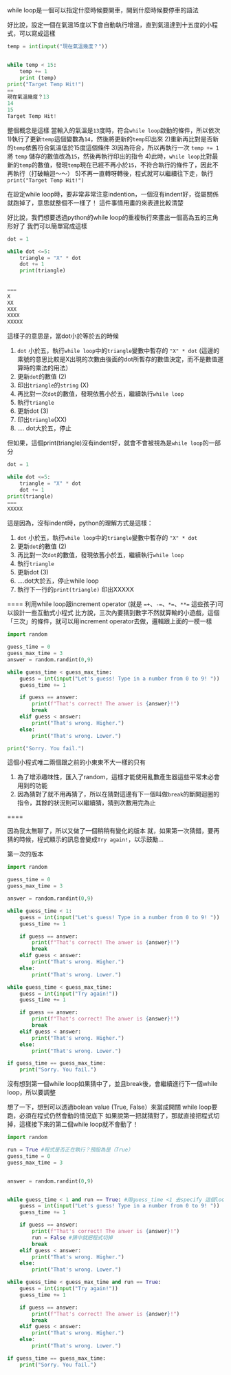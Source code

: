 while loop是一個可以指定什麼時候要開車，開到什麼時候要停車的語法

好比說，設定一個在氣溫15度以下會自動執行增溫，直到氣溫達到十五度的小程式，可以寫成這樣

```python
temp = int(input("現在氣溫幾度？"))


while temp < 15:
    temp += 1
    print (temp)
print("Target Temp Hit!")
==
現在氣溫幾度？13
14
15
Target Temp Hit!
```

整個概念是這樣
當輸入的氣溫是`13`度時，符合`while loop`啟動的條件，所以依次
1)執行了更新`temp`這個變數為`14`，然後將更新的`temp`印出來
2)重新再比對是否新的`temp`依舊符合氣溫低於15度這個條件
3)因為符合，所以再執行一次 `temp += 1` 將 `temp` 儲存的數值改為`15`，然後再執行印出的指令
4)此時，`while loop`比對最新的`temp`的數值，發現`temp`現在已經不再小於`15`，不符合執行的條件了，因此不再執行（打破輪迴～～）
5)不再一直轉呀轉後，程式就可以繼續往下走，執行 `print("Target Temp Hit!")` 


在設定while loop時，要非常非常注意indention，一個沒有indent好，從屬關係就跑掉了，意思就整個不一樣了！
這件事情用畫的來表達比較清楚

好比說，我們想要透過python的while loop的重複執行來畫出一個高為五的三角形好了
我們可以簡單寫成這樣

```python
dot = 1

while dot <=5:
    triangle = "X" * dot
    dot += 1 
    print(triangle)
    
    
===
X
XX
XXX
XXXX
XXXXX
```

這樣子的意思是，當dot小於等於五的時候
1) `dot` 小於五，執行`while loop`中的`triangle`變數中暫存的 `"X" * dot` (這邊的乘號的意思比較是X出現的次數由後面的dot所暫存的數值決定，而不是數值運算時的乘法的用法）
2) 更新`dot`的數值 (2)
3) 印出`triangle`的`string` (X)
4) 再比對一次`dot`的數值，發現依舊小於五，繼續執行`while loop`
5) 執行`triangle`
6) 更新dot (3)
7) 印出`triangle`(XX)
8) ....
dot大於五，停止

但如果，這個print(triangle)沒有indent好，就會不會被視為是`while loop`的一部分

```python
dot = 1

while dot <=5:
    triangle = "X" * dot
    dot += 1 
print(triangle)
===
XXXXX
```

這是因為，沒有indent時，python的理解方式是這樣：
1) `dot` 小於五，執行`while loop`中的`triangle`變數中暫存的 `"X" * dot`
2) 更新`dot`的數值 (2)
3) 再比對一次`dot`的數值，發現依舊小於五，繼續執行`while loop`
4) 執行`triangle`
5) 更新dot (3)
6) ....dot大於五，停止while loop
7) 執行下一行的`print(triangle)` 印出XXXXX


====
利用while loop跟increment operator (就是 `=+`、`-=`、`*=`、`**=` 這些孩子)可以設計一些互動式小程式
比方說，三次內要猜到數字不然就算輸的小遊戲，這個「三次」的條件，就可以用increment operator去做，邏輯跟上面的一模一樣

```python
import random

guess_time = 0
guess_max_time = 3
answer = random.randint(0,9)

while guess_time < guess_max_time:
    guess = int(input("Let's guess! Type in a number from 0 to 9! "))
    guess_time += 1

    if guess == answer:
        print(f"That's correct! The anwer is {answer}!")
        break
    elif guess < answer:
        print("That's wrong. Higher.")
    else:
        print("That's wrong. Lower.")

print("Sorry. You fail.")
```
這個小程式唯二兩個跟之前的小東東不大一樣的只有
1) 為了增添趣味性，匯入了random，這樣才能使用亂數產生器這些平常未必會用到的功能
2) 因為猜對了就不用再猜了，所以在猜對這邊有下一個叫做`break`的斷開迴圈的指令，其餘的狀況則可以繼續猜，猜到次數用完為止

====

因為我太無聊了，所以又做了一個稍稍有變化的版本
就，如果第一次猜錯，要再猜的時候，程式顯示的訊息會變成```Try again!```，以示鼓勵...


第一次的版本
```python
import random

guess_time = 0
guess_max_time = 3

answer = random.randint(0,9)

while guess_time < 1:
    guess = int(input("Let's guess! Type in a number from 0 to 9! "))
    guess_time += 1

    if guess == answer:
        print(f"That's correct! The anwer is {answer}!")
        break
    elif guess < answer:
        print("That's wrong. Higher.")
    else:
        print("That's wrong. Lower.")

while guess_time < guess_max_time:
    guess = int(input("Try again!"))
    guess_time += 1

    if guess == answer:
        print(f"That's correct! The anwer is {answer}!")
        break
    elif guess < answer:
        print("That's wrong. Higher.")
    else:
        print("That's wrong. Lower.")

if guess_time == guess_max_time:
    print("Sorry. You fail.")
```
沒有想到第一個while loop如果猜中了，並且break後，會繼續進行下一個while loop，所以要調整


想了一下，想到可以透過bolean value (True, False）來當成開關
while loop要跑，必須在程式仍然會動的情況底下
如果說第一把就猜對了，那就直接把程式切掉，這樣接下來的第二個while loop就不會動了！

```python
import random

run = True #程式是否正在執行？預設為是（True）
guess_time = 0
guess_max_time = 3


answer = random.randint(0,9)


while guess_time < 1 and run == True: #用guess_time <1 去specify 這個loop只有第一次
    guess = int(input("Let's guess! Type in a number from 0 to 9! "))
    guess_time += 1

    if guess == answer:
        print(f"That's correct! The anwer is {answer}!")
        run = False #猜中就把程式切掉
        break
    elif guess < answer:
        print("That's wrong. Higher.")
    else:
        print("That's wrong. Lower.")

while guess_time < guess_max_time and run == True:
    guess = int(input("Try again!"))
    guess_time += 1

    if guess == answer:
        print(f"That's correct! The anwer is {answer}!")
        break
    elif guess < answer:
        print("That's wrong. Higher.")
    else:
        print("That's wrong. Lower.")

if guess_time == guess_max_time:
    print("Sorry. You fail.")

